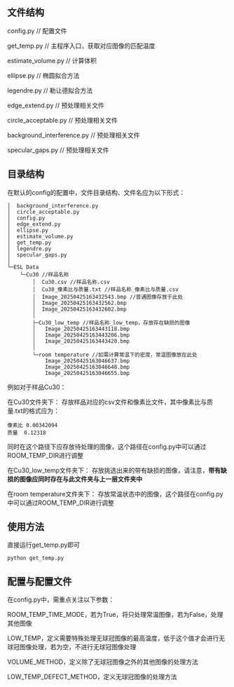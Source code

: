 ## 文件结构

config.py // 配置文件

get_temp.py // 主程序入口，获取对应图像的匹配温度

estimate_volume.py // 计算体积

ellipse.py // 椭圆拟合方法

legendre.py // 勒让德拟合方法

edge_extend.py // 预处理相关文件

circle_acceptable.py // 预处理相关文件

background_interference.py // 预处理相关文件

specular_gaps.py // 预处理相关文件

## 目录结构

在默认的config的配置中，文件目录结构、文件名应为以下形式：

```
│  background_interference.py
│  circle_acceptable.py
│  config.py
│  edge_extend.py
│  ellipse.py
│  estimate_volume.py
│  get_temp.py
│  legendre.py
│  specular_gaps.py
│
└─ESL Data
    └─Cu30 //样品名称
        │  Cu30.csv //样品名称.csv
        │  Cu30_像素比与质量.txt //样品名称_像素比与质量.csv
        │  Image_20250425163432543.bmp //普通图像存放于此处
        │  Image_20250425163432562.bmp
        │  Image_20250425163432602.bmp
        │
        ├─Cu30_low_temp //样品名称_low_temp，存放存在缺损的图像
        │   Image_20250425163443118.bmp
        │   Image_20250425163443206.bmp
        │   Image_20250425163443420.bmp
        │
        └─room temperature //如需计算常温下的密度，常温图像放在此处
            Image_20250425163046637.bmp
            Image_20250425163046648.bmp
            Image_20250425163046655.bmp
```

例如对于样品Cu30：

在Cu30文件夹下：
存放样品对应的csv文件和像素比文件，其中像素比与质量.txt的格式应为：

```
像素比	0.00342094
质量 	0.12318
```
同时在这个路径下应存放待处理的图像，这个路径在config.py中可以通过ROOM_TEMP_DIR进行调整

在Cu30_low_temp文件夹下：
存放挑选出来的带有缺损的图像，请注意，**带有缺损的图像应同时存在与此文件夹与上一层文件夹中**

在room temperature文件夹下：
存放常温状态中的图像，这个路径在config.py中可以通过ROOM_TEMP_DIR进行调整

## 使用方法

直接运行get_temp.py即可
```
python get_temp.py
```


## 配置与配置文件

在config.py中，需重点关注以下参数：

ROOM_TEMP_TIME_MODE，若为True，将只处理常温图像，若为False，处理其他图像

LOW_TEMP，定义需要特殊处理无球冠图像的最高温度，低于这个值才会进行无球冠图像处理，若为空，不进行无球冠图像处理

VOLUME_METHOD，定义除了无球冠图像之外的其他图像的处理方法

LOW_TEMP_DEFECT_METHOD，定义无球冠图像的处理方法




